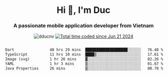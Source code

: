 <h1 align="center">
  Hi 👋, I'm  Duc</h1>
<h3 align="center">A passionate mobile application developer from Vietnam</h3>  
  
<p align="center"> <img src="https://komarev.com/ghpvc/?username=dducnv&label=Profile%20views&color=0e75b6&style=flat" alt="dducnv" /> 
<a href="https://wakatime.com/@4d2a2cd9-1bcb-4dd1-84a4-dce128a35137"><img src="https://wakatime.com/badge/user/4d2a2cd9-1bcb-4dd1-84a4-dce128a35137.svg" alt="Total time coded since Jun 21 2024" /></a>
</p>  

<div style="width: 100vw; overflow-x: auto; flex:center">
  <!--START_SECTION:waka-->

```txt
Dart                48 hrs 29 mins  ███████████████████░░░░░░   76.48 %
TypeScript          11 hrs 10 mins  ████▒░░░░░░░░░░░░░░░░░░░░   17.61 %
Image (svg)         1 hr 26 mins    ▓░░░░░░░░░░░░░░░░░░░░░░░░   02.26 %
YAML                1 hr 3 mins     ▒░░░░░░░░░░░░░░░░░░░░░░░░   01.67 %
Java Properties     26 mins         ▒░░░░░░░░░░░░░░░░░░░░░░░░   00.70 %
```

<!--END_SECTION:waka-->
</div>




  
